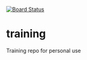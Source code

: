 [![Board Status](https://dev.azure.com/MaRy-BiRdY/9d6988de-d646-42f9-9373-00a76fe930f6/8cc82ae9-39c5-4870-b686-07242e517c32/_apis/work/boardbadge/97469352-7cd8-41e7-9646-97ae042d5a2f)](https://dev.azure.com/MaRy-BiRdY/9d6988de-d646-42f9-9373-00a76fe930f6/_boards/board/t/8cc82ae9-39c5-4870-b686-07242e517c32/Microsoft.RequirementCategory)
# training
Training repo for personal use
